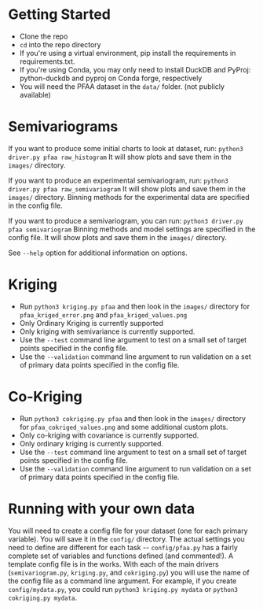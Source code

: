 # Getting Started
- Clone the repo
- `cd` into the repo directory
- If you're using a virtual environment, pip install the requirements in requirements.txt.
- If you're using Conda, you may only need to install DuckDB and PyProj: python-duckdb and pyproj on Conda forge, respectively
- You will need the PFAA dataset in the `data/` folder. (not publicly available)

# Semivariograms
If you want to produce some initial charts to look at dataset, run:
`python3 driver.py pfaa raw_histogram` 
It will show plots and save them in the `images/` directory.

If you want to produce an experimental semivariogram, run:
`python3 driver.py pfaa raw_semivariogram`
It will show plots and save them in the `images/` directory. 
Binning methods for the experimental data are specified in the config file.

If you want to produce a semivariogram, you can run:
`python3 driver.py pfaa semivariogram`
Binning methods and model settings are specified in the config file.
It will show plots and save them in the `images/` directory. 

See `--help` option for additional information on options.

# Kriging
- Run `python3 kriging.py pfaa` and then look in the `images/` directory for `pfaa_kriged_error.png` and `pfaa_kriged_values.png`
- Only Ordinary Kriging is currently supported
- Only kriging with semivariance is currently supported.
- Use the `--test` command line argument to test on a small set of target points specified in the config file.
- Use the `--validation` command line argument to run validation on a set of primary data points specified in the config file.

# Co-Kriging
- Run `python3 cokriging.py pfaa` and then look in the `images/` directory for `pfaa_cokriged_values.png` and some additional custom plots.
- Only co-kriging with covariance is currently supported.
- Only ordinary kriging is currently supported.
- Use the `--test` command line argument to test on a small set of target points specified in the config file.
- Use the `--validation` command line argument to run validation on a set of primary data points specified in the config file.

# Running with your own data
You will need to create a config file for your dataset (one for each primary variable).  You will save it in the `config/` directory. 
The actual settings you need to define are different for each task -- `config/pfaa.py` has a fairly complete set of variables and functions
defined (and commented!). A template config file is in the works. With each of the main drivers (`semivariogram.py`, `kriging.py`, and 
`cokriging.py`) you will use the name of the config file as a command line argument.
For example, if you create `config/mydata.py`, you could run `python3 kriging.py mydata` or `python3 cokriging.py mydata`.
